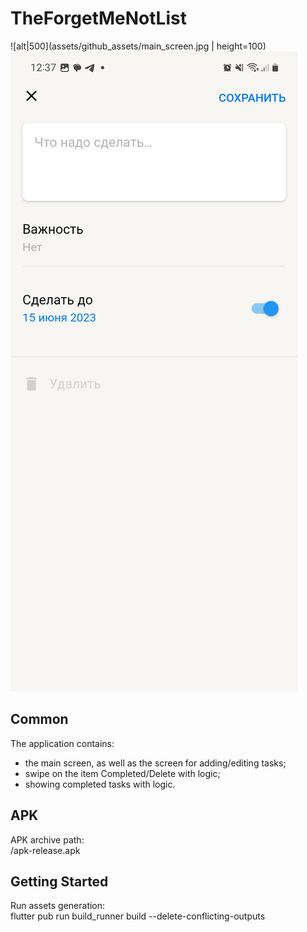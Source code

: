 # TheForgetMeNotList

![alt|500](assets/github_assets/main_screen.jpg | height=100)
![Alt text](assets/github_assets/choose_task_due_date.jpg)

## Common 

The application contains:
- the main screen, as well as the screen for adding/editing tasks;
- swipe on the item Completed/Delete with logic;
- showing completed tasks with logic.

## APK

APK archive path:<br/>
/apk-release.apk

## Getting Started

Run assets generation:<br/>
flutter pub run build_runner build --delete-conflicting-outputs


